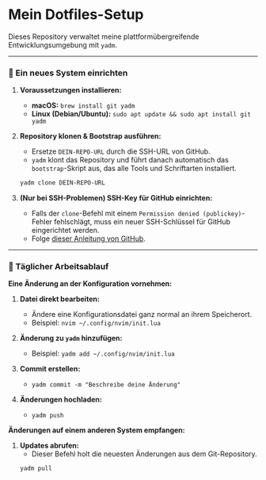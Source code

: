 # Mein Dotfiles-Setup

Dieses Repository verwaltet meine plattformübergreifende Entwicklungsumgebung mit `yadm`.

---

### 🚀 Ein neues System einrichten

1.  **Voraussetzungen installieren:**
    *   **macOS:** `brew install git yadm`
    *   **Linux (Debian/Ubuntu):** `sudo apt update && sudo apt install git yadm`

2.  **Repository klonen & Bootstrap ausführen:**
    *   Ersetze `DEIN-REPO-URL` durch die SSH-URL von GitHub.
    *   `yadm` klont das Repository und führt danach automatisch das `bootstrap`-Skript aus, das alle Tools und Schriftarten installiert.
    ```bash
    yadm clone DEIN-REPO-URL
    ```

3.  **(Nur bei SSH-Problemen) SSH-Key für GitHub einrichten:**
    *   Falls der `clone`-Befehl mit einem `Permission denied (publickey)`-Fehler fehlschlägt, muss ein neuer SSH-Schlüssel für GitHub eingerichtet werden.
    *   Folge [dieser Anleitung von GitHub](https://docs.github.com/en/authentication/connecting-to-github-with-ssh/adding-a-new-ssh-key-to-your-github-account ).

---

### 🔄 Täglicher Arbeitsablauf

**Eine Änderung an der Konfiguration vornehmen:**

1.  **Datei direkt bearbeiten:**
    *   Ändere eine Konfigurationsdatei ganz normal an ihrem Speicherort.
    *   Beispiel: `nvim ~/.config/nvim/init.lua`

2.  **Änderung zu `yadm` hinzufügen:**
    *   Beispiel: `yadm add ~/.config/nvim/init.lua`

3.  **Commit erstellen:**
    *   `yadm commit -m "Beschreibe deine Änderung"`

4.  **Änderungen hochladen:**
    *   `yadm push`

**Änderungen auf einem anderen System empfangen:**

1.  **Updates abrufen:**
    *   Dieser Befehl holt die neuesten Änderungen aus dem Git-Repository.
    ```bash
    yadm pull
    ```

